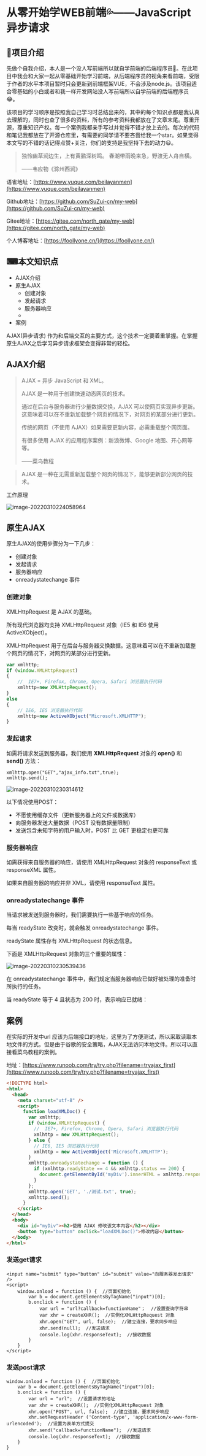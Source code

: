 # 从零开始学WEB前端💦——JavaScript异步请求

## 📓项目介绍

先做个自我介绍，本人是一个没人写前端所以就自学前端的后端程序员🙇。在此项目中我会和大家一起从零基础开始学习前端，从后端程序员的视角来看前端，受限于作者的水平本项目暂时只会更新到前端框架VUE，不会涉及node.js。该项目适合零基础的小白或者和我一样开发网站没人写前端所以自学前端的后端程序员😂。

该项目的学习顺序是按照我自己学习时总结出来的，其中的每个知识点都是我认真去理解的，同时也查了很多的资料，所有的参考资料我都放在了文章末尾。尊重开源，尊重知识产权。每一个案例我都亲手写过并觉得不错才放上去的。每次的代码和笔记我都放在了开源仓库里，有需要的同学请不要吝啬给我一个star。如果觉得本文写的不错的话记得点赞+关注，你们的支持是我坚持下去的动力😃。

> 独怜幽草涧边生，上有黄鹂深树鸣。
> 春潮带雨晚来急，野渡无人舟自横。
> 
> ——韦应物《滁州西涧》

语雀地址：[https://www.yuque.com/beilayanmen](https://www.yuque.com/beilayanmen)

Github地址：[https://github.com/SuZui-cn/my-web](https://github.com/SuZui-cn/my-web)

Gitee地址：[https://gitee.com/north_gate/my-web](https://gitee.com/north_gate/my-web)

个人博客地址：[https://foollyone.cn/](https://foollyone.cn/)

## ⌨本文知识点

* AJAX介绍
* 原生AJAX
  * 创建对象
  * 发起请求
  * 服务器响应
  * 
* 案例

<!--more-->

AJAX(异步请求) 作为和后端交互的主要方式，这个技术一定要着重掌握。在掌握原生AJAX之后学习异步请求框架会变得非常的轻松。

## AJAX介绍

> AJAX = 异步 JavaScript 和 XML。
>
> AJAX 是一种用于创建快速动态网页的技术。
>
> 通过在后台与服务器进行少量数据交换，AJAX 可以使网页实现异步更新。这意味着可以在不重新加载整个网页的情况下，对网页的某部分进行更新。
>
> 传统的网页（不使用 AJAX）如果需要更新内容，必需重载整个网页面。
>
> 有很多使用 AJAX 的应用程序案例：新浪微博、Google 地图、开心网等等。
>
> ——菜鸟教程

> AJAX 是一种在无需重新加载整个网页的情况下，能够更新部分网页的技术。

工作原理

![image-20220310224058964](https://gitee.com/north_gate/drawing-bed/raw/master/images/image-20220310224058964.png)

## 原生AJAX

原生AJAX的使用步骤分为一下几步：

* 创建对象
* 发起请求
* 服务器响应
* onreadystatechange 事件

### 创建对象

XMLHttpRequest 是 AJAX 的基础。

所有现代浏览器均支持 XMLHttpRequest 对象（IE5 和 IE6 使用 ActiveXObject）。

XMLHttpRequest 用于在后台与服务器交换数据。这意味着可以在不重新加载整个网页的情况下，对网页的某部分进行更新。

```javascript
var xmlhttp;
if (window.XMLHttpRequest)
{
    //  IE7+, Firefox, Chrome, Opera, Safari 浏览器执行代码
    xmlhttp=new XMLHttpRequest();
}
else
{
    // IE6, IE5 浏览器执行代码
    xmlhttp=new ActiveXObject("Microsoft.XMLHTTP");
}
```

### 发起请求

如需将请求发送到服务器，我们使用 **XMLHttpRequest** 对象的 **open()** 和 **send()** 方法：

```
xmlhttp.open("GET","ajax_info.txt",true);
xmlhttp.send();
```

![image-20220310230314612](https://gitee.com/north_gate/drawing-bed/raw/master/images/image-20220310230314612.png)

以下情况使用POST：

*  不愿使用缓存文件（更新服务器上的文件或数据库）
* 向服务器发送大量数据（POST 没有数据量限制）
* 发送包含未知字符的用户输入时，POST 比 GET 更稳定也更可靠

### 服务器响应

如需获得来自服务器的响应，请使用 XMLHttpRequest 对象的 responseText 或 responseXML 属性。

如果来自服务器的响应并非 XML，请使用 responseText 属性。

### onreadystatechange 事件

当请求被发送到服务器时，我们需要执行一些基于响应的任务。

每当 readyState 改变时，就会触发 onreadystatechange 事件。

readyState 属性存有 XMLHttpRequest 的状态信息。

下面是 XMLHttpRequest 对象的三个重要的属性：

![image-20220310230539436](https://gitee.com/north_gate/drawing-bed/raw/master/images/image-20220310230539436.png)

在 onreadystatechange 事件中，我们规定当服务器响应已做好被处理的准备时所执行的任务。

当 readyState 等于 4 且状态为 200 时，表示响应已就绪：

## 案例

在实际的开发中url 应该为后端接口的地址，这里为了方便测试，所以采取读取本地文件的方式。但是由于谷歌的安全策略，AJAX无法访问本地文件。所以可以直接看菜鸟教程的案例。

地址：[https://www.runoob.com/try/try.php?filename=tryajax_first](https://www.runoob.com/try/try.php?filename=tryajax_first)

```html
<!DOCTYPE html>
<html>
  <head>
    <meta charset="utf-8" />
    <script>
      function loadXMLDoc() {
        var xmlhttp;
        if (window.XMLHttpRequest) {
          //  IE7+, Firefox, Chrome, Opera, Safari 浏览器执行代码
          xmlhttp = new XMLHttpRequest();
        } else {
          // IE6, IE5 浏览器执行代码
          xmlhttp = new ActiveXObject('Microsoft.XMLHTTP');
        }
        xmlhttp.onreadystatechange = function () {
          if (xmlhttp.readyState == 4 && xmlhttp.status == 200) {
            document.getElementById('myDiv').innerHTML = xmlhttp.responseText;
          }
        };
        xmlhttp.open('GET', './测试.txt', true);
        xmlhttp.send();
      }
    </script>
  </head>
  <body>
    <div id="myDiv"><h2>使用 AJAX 修改该文本内容</h2></div>
    <button type="button" onclick="loadXMLDoc()">修改内容</button>
  </body>
</html>
```

### 发送get请求

```
<input name="submit" type="button" id="submit" value="向服务器发出请求" />
<script>
    window.onload = function () {  //页面初始化
        var b = document.getElementsByTagName("input")[0];
        b.onclick = function () {
            var url = "url?callback=functionName"；  //设置查询字符串
            var xhr = createXHR();  //实例化XMLHttpRequest 对象
            xhr.open("GET", url, false);  //建立连接，要求同步响应
            xhr.send(null);  //发送请求
            console.log(xhr.responseText);  //接收数据
        }
    }
</script>
```

### 发送post请求

```
window.onload = function () {  //页面初始化
    var b = document.getElementsByTagName("input")[0];
    b.onclick = function () {
        var url = "url";  //设置请求的地址
        var xhr = createXHR();  //实例化XMLHttpRequest 对象
        xhr.open("POST", url, false);  //建立连接，要求同步响应
        xhr.setRequestHeader ('Content-type', 'application/x-www-form-urlencoded');  //设置为表单方式提交
        xhr.send("callback=functionName");  //发送请求
        console.log(xhr.responseText);  //接收数据
    }
}
```

